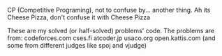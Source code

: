 CP (Competitive Programing), not to confuse by... another thing. Ah its Cheese Pizza, don't confuse it with Cheese Pizza

These are my solved (or half-solved) problems' code. The problems are from:
codeforces.com
cses.fi
atcoder.jp
usaco.org
open.kattis.com
(and some from different judges like spoj and vjudge)